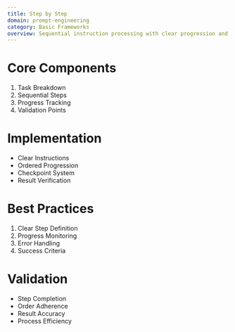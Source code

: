 ```yaml
---
title: Step by Step
domain: prompt-engineering
category: Basic Frameworks
overview: Sequential instruction processing with clear progression and validation at each stage.
---
```


# Core Components
1. Task Breakdown
2. Sequential Steps
3. Progress Tracking
4. Validation Points

# Implementation
- Clear Instructions
- Ordered Progression
- Checkpoint System
- Result Verification

# Best Practices
1. Clear Step Definition
2. Progress Monitoring
3. Error Handling
4. Success Criteria

# Validation
- Step Completion
- Order Adherence
- Result Accuracy
- Process Efficiency

